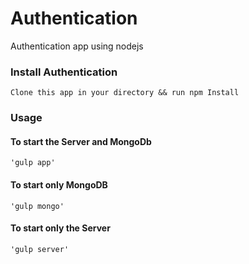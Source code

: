 # Authentication
Authentication app using nodejs

### Install Authentication
    Clone this app in your directory && run npm Install

### Usage
#### To start the Server and MongoDb
    'gulp app'
#### To start only MongoDB
    'gulp mongo'
#### To start only the Server
    'gulp server' 

